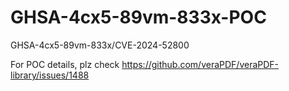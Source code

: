 # GHSA-4cx5-89vm-833x-POC
GHSA-4cx5-89vm-833x/CVE-2024-52800

For POC details, plz check https://github.com/veraPDF/veraPDF-library/issues/1488
